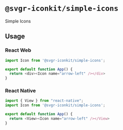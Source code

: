 # `@svgr-iconkit/simple-icons`

Simple Icons

## Usage

### React Web

```javascript
import Icon from '@svgr-iconkit/simple-icons';

export default function App() {
  return <div><Icon name="arrow-left" /></div>
}

```

### React Native

```javascript
import { View } from "react-native";
import Icon from '@svgr-iconkit/simple-icons';

export default function App() {
  return <View><Icon name="arrow-left" /></View>
}

```
